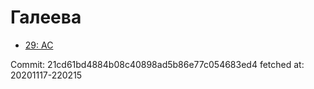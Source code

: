 # Галеева
- [29: AC](29.md)

Commit: 21cd61bd4884b08c40898ad5b86e77c054683ed4
 fetched at: 20201117-220215

